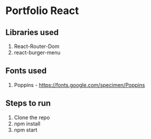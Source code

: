 # Portfolio React

## Libraries used

1. React-Router-Dom
2. react-burger-menu

## Fonts used

1. Poppins - https://fonts.google.com/specimen/Poppins

## Steps to run

1. Clone the repo
2. npm install
3. npm start

